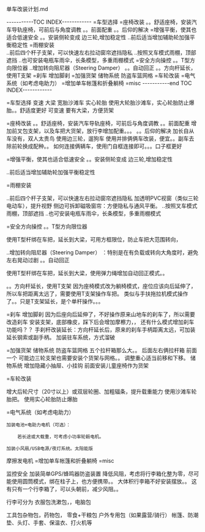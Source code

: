 
单车改装计划.md

-----------TOC INDEX------------
=车型选择
=座椅改装
。。舒适座椅，安装汽车导轨座椅，可前后与角度调教
。。前面配重
。。后仰的解决
=增强平衡，使其也适合低速安全
。。安装侧轮变成 边三轮,增加稳定性
..前后适当增加辅助轮加强平衡稳定性
=雨棚安装  
..前后四个杆子支架，可以快速左右拉动窗帘遮挡隐私
..按照叉车模式雨棚，顶部遮挡
..也可安装电瓶车雨伞，长条模型，多重雨棚模式
=安全方向操控
。。T型方向限位器
..增加转向阻尼器（Steering Damper）
。。自动回正
。。方向杆延长，使用T支架
=刹车 增加脚刹
=加强货架 储物系统 防盗车篮网格
=车轮改装
=电气系统（如考虑电助力）
=增加单车帐篷和折叠躺椅
=misc
-----------end TOC INDEX------------

=车型选择 变速 大梁 宽胎沙滩车   实心轮胎
使用大轮胎沙滩车，实心轮胎防止爆胎。。舒适度更好
可变速
要有大梁，方便货架

=座椅改装
。。舒适座椅，安装汽车导轨座椅，可前后与角度调教
。。前面配重
增加前叉包支架，以及车把大货架，放行李增加配重。。。
。。后仰的解决
加长自从车没有，双人太贵鸟
使用边三轮，遛狗车
使用并排俩俩车改装，便宜。。副车去除前轮换成配种。。
如何连接俩辆车，使用门自框连接即可。。。口子框更好

=增强平衡，使其也适合低速安全
。。安装侧轮变成 边三轮,增加稳定性

..前后适当增加辅助轮加强平衡稳定性

=雨棚安装  

..前后四个杆子支架，可以快速左右拉动窗帘遮挡隐私
加透明PVC视窗（类似三轮电动车），提升视野
侧边可拆卸磁吸窗帘：方便隐私与通风平衡。
..按照叉车模式雨棚，顶部遮挡
..也可安装电瓶车雨伞，长条模型，多重雨棚模式


=安全方向操控
。。T型方向限位器

使用T型杆绑在车把，延长到大梁，可用方框限位，防止车把大范围转向，

..增加转向阻尼器（Steering Damper）
：特别是在有负载或转向大角度时，避免左右晃动过剧
。。自动回正

使用T型杆绑在车把，延长到大梁，使用弹力绳增加自动回正模式。。

。。方向杆延长，使用T支架
因为座椅模式改为躺椅模式，座位应该向后延伸了，所以车把距离太远了，需要使用T支架操作车把。
类似与手扶拖拉机模式操作了。。只是T支架延长，是个单杆操作。。。


=刹车 增加脚刹
因为后座向后延伸了，不好操作原来山地车的刹车了，所以需要改造刹车
安装支架，底部橡皮，踩下后会增加摩檫力，，
还有什么模式增加刹车功能吗？？
手刹杆改装延长：方向杆延长后，原来的刹车手柄距离太远，可加装延长钢索或副手柄。
加装驻车系统，方式溜破

=加强货架 储物系统 防盗车篮网格
五个拉杆箱那么大。。
后面左右俩拉杆箱
前面一个
可能边三轮支架也需要安装个货架与网格。。
调整重心适当前移和下移。
储物系统	增加隐藏小抽屉、小挂钩
前面安装儿童座椅作为货架

=车轮改装

增大后轮尺寸（20寸以上）或双层轮圈、加粗辐条，提升载重能力
使用沙滩车轮胎把。
使用实心轮胎防止爆胎

=电气系统（如考虑电助力）

    加装电池+电助力电机（可选）：

        若长途或大载重，可考虑小功率轮毂电机。

    加装小风扇/USB电源/夜灯系统。太阳能版
摩擦发电机
=增加单车帐篷和折叠躺椅
=misc

监控安全	加装简单GPS/蜂鸣器防盗装置
降低风阻，考虑将行李箱化整为零，尽可能使用圆筒模式，绑在柱子上，也方便携带。。
大体积行李箱不好安装摆放。。
这有只有一个行李箱了，可以头朝前，减少风阻。。

行李可分为 衣服包洗漱包，，电脑包

工具包杂物包，药物包， 零食+干粮包
户外专用包（如果露营/骑行）
    帐篷、防潮垫、头灯、手套、保温衣、打火机等